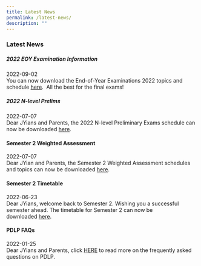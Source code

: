 ```yaml
---
title: Latest News
permalink: /latest-news/
description: ""
---
```

### **Latest News**

##### **2022 EOY Examination Information**
2022-09-02<br>
You can now download the End-of-Year Examinations 2022 topics and schedule [here](https://staging.d1o9rele4xczce.amplifyapp.com/latest-news/2022-eoy/).  All the best for the final exams!

##### **2022 N-level Prelims**
2022-07-07<br>
Dear JYians and Parents, the 2022 N-level Preliminary Exams schedule can now be downloaded [here](https://staging.d1o9rele4xczce.amplifyapp.com/latest-news/n-level-prelims/).

#### **Semester 2 Weighted Assessment**
2022-07-07<br>
Dear JYian and Parents, the Semester 2 Weighted Assessment schedules and topics can now be downloaded [here](https://staging.d1o9rele4xczce.amplifyapp.com/latest-news/semester-2-weighted-assessment/).

#### **Semester 2 Timetable**
2022-06-23<br>
Dear JYians, welcome back to Semester 2. Wishing you a successful semester ahead. The timetable for Semester 2 can now be downloaded [here](https://staging.d1o9rele4xczce.amplifyapp.com/latest-news/semester-2-timetable/).

#### **PDLP FAQs**
2022-01-25<br>
Dear JYians and Parents, click [HERE](/files/pdlp%20faq.pdf) to read more on the frequently asked questions on PDLP.
